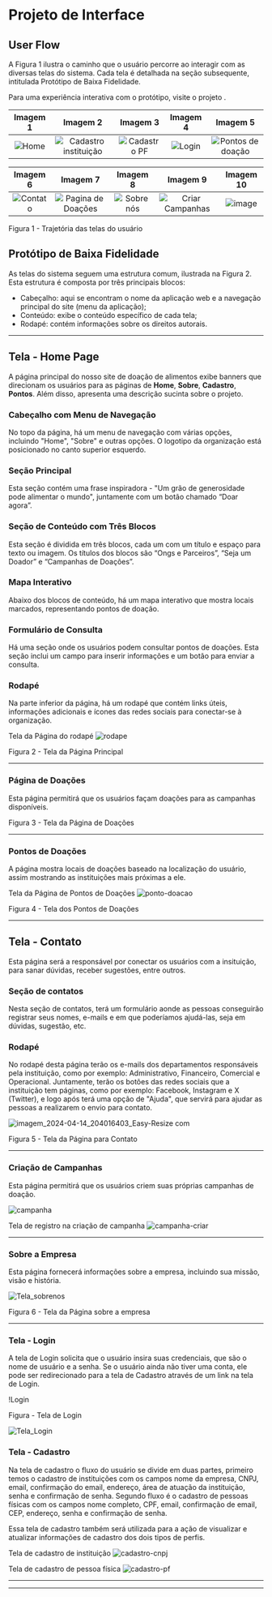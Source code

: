 # Projeto de Interface


## User Flow
A Figura 1 ilustra o caminho que o usuário percorre ao interagir com as diversas telas do sistema. Cada tela é detalhada na seção subsequente, intitulada Protótipo de Baixa Fidelidade.

Para uma experiência interativa com o protótipo, visite o projeto .


| Imagem 1 | Imagem 2 | Imagem 3 | Imagem 4 | Imagem 5 |
|:---:|:---:|:---:|:---:|:---:|
| ![Home](https://github.com/ICEI-PUC-Minas-PMV-ADS/pmv-ads-2024-e1-proj-web-t2-ads-e1-grupo2-doacao-de-alimentos/assets/91226847/510511a0-b586-4bca-bf08-f9008f475fe7) | ![Cadastro instituição](https://github.com/ICEI-PUC-Minas-PMV-ADS/pmv-ads-2024-e1-proj-web-t2-ads-e1-grupo2-doacao-de-alimentos/assets/91226847/e05edd5a-0c09-4de9-b11a-94a2611289a3) | ![Cadastro PF](https://github.com/ICEI-PUC-Minas-PMV-ADS/pmv-ads-2024-e1-proj-web-t2-ads-e1-grupo2-doacao-de-alimentos/assets/91226847/85cccf7d-4284-49b8-a2e1-1006591c3a0e)| ![Login](https://github.com/ICEI-PUC-Minas-PMV-ADS/pmv-ads-2024-e1-proj-web-t2-ads-e1-grupo2-doacao-de-alimentos/assets/91226847/f2771ed4-f980-4aee-871e-a98a23a3e22b)| ![Pontos de doação](https://github.com/ICEI-PUC-Minas-PMV-ADS/pmv-ads-2024-e1-proj-web-t2-ads-e1-grupo2-doacao-de-alimentos/assets/91226847/8a0b3c08-a52a-4db1-a58a-55fa36cdf156)

| Imagem 6 | Imagem 7 | Imagem 8 | Imagem 9 | Imagem 10 |
|:---:|:---:|:---:|:---:|:---:|
| ![Contato](https://github.com/ICEI-PUC-Minas-PMV-ADS/pmv-ads-2024-e1-proj-web-t2-ads-e1-grupo2-doacao-de-alimentos/assets/91226847/21c2aab3-ab66-42cc-b100-42dbf343ddfd) | ![Pagina de Doações](https://github.com/ICEI-PUC-Minas-PMV-ADS/pmv-ads-2024-e1-proj-web-t2-ads-e1-grupo2-doacao-de-alimentos/assets/91226847/794ef8f5-0315-41a3-a646-5d43031849a8)| ![Sobre nós](https://github.com/ICEI-PUC-Minas-PMV-ADS/pmv-ads-2024-e1-proj-web-t2-ads-e1-grupo2-doacao-de-alimentos/assets/91226847/4bbe5d45-2546-4fcf-8a2a-ad4c0acc29ab)| ![Criar Campanhas](https://github.com/ICEI-PUC-Minas-PMV-ADS/pmv-ads-2024-e1-proj-web-t2-ads-e1-grupo2-doacao-de-alimentos/assets/91226847/2d8779c1-07cb-47b5-af68-3bd1df462512) | ![image](https://github.com/ICEI-PUC-Minas-PMV-ADS/pmv-ads-2024-e1-proj-web-t2-ads-e1-grupo2-doacao-de-alimentos/assets/91226847/466660d4-9b64-4afb-9921-7e8eeef1b7a1)


Figura 1 - Trajetória das telas do usuário

## Protótipo de Baixa Fidelidade

As telas do sistema seguem uma estrutura comum, ilustrada na Figura 2. Esta estrutura é composta por três principais blocos:

- Cabeçalho: aqui se encontram o nome da aplicação web e a navegação principal do site (menu da aplicação);
- Conteúdo: exibe o conteúdo específico de cada tela;
- Rodapé: contém informações sobre os direitos autorais.


---

## Tela - Home Page

A página principal do nosso site de doação de alimentos exibe banners que direcionam os usuários para as páginas de **Home**, **Sobre**, **Cadastro**, **Pontos**. Além disso, apresenta uma descrição sucinta sobre o projeto.

### Cabeçalho com Menu de Navegação

No topo da página, há um menu de navegação com várias opções, incluindo "Home", "Sobre" e outras opções. O logotipo da organização está posicionado no canto superior esquerdo.

### Seção Principal

Esta seção contém uma frase inspiradora - "Um grão de generosidade pode alimentar o mundo", juntamente com um botão chamado “Doar agora”.

### Seção de Conteúdo com Três Blocos

Esta seção é dividida em três blocos, cada um com um título e espaço para texto ou imagem. Os títulos dos blocos são “Ongs e Parceiros”, “Seja um Doador” e “Campanhas de Doações”.

### Mapa Interativo

Abaixo dos blocos de conteúdo, há um mapa interativo que mostra locais marcados, representando pontos de doação.

### Formulário de Consulta

Há uma seção onde os usuários podem consultar pontos de doações. Esta seção inclui um campo para inserir informações e um botão para enviar a consulta.

### Rodapé

Na parte inferior da página, há um rodapé que contém links úteis, informações adicionais e ícones das redes sociais para conectar-se à organização.


Tela da Página do rodapé
![rodape](img/rodape.png)

Figura 2 - Tela da Página Principal

---

### Página de Doações
Esta página permitirá que os usuários façam doações para as campanhas disponíveis.

Figura 3 - Tela da Página de Doações

---
### Pontos de Doações
A página mostra locais de doações baseado na localização do usuário, assim mostrando as instituições mais próximas a ele.

Tela da Página de Pontos de Doações
![ponto-doacao](img/ponto-doacao.png)

Figura 4 - Tela dos Pontos de Doações

---

## Tela - Contato
Esta página será a responsável por conectar os usuários com a insituição, para sanar dúvidas, receber sugestões, entre outros.

### Seção de contatos

Nesta seção de contatos, terá um formulário aonde as pessoas conseguirão registrar seus nomes, e-mails e em que poderíamos ajudá-las, seja em dúvidas, sugestão, etc.

### Rodapé 

No rodapé desta página terão os e-mails dos departamentos responsáveis pela instituição, como por exemplo: Administrativo, Financeiro, Comercial e Operacional. Juntamente, terão os botões das redes sociais que a instituição tem páginas, como por exemplo: Facebook, Instagram e X (Twitter), e logo após terá uma opção de "Ajuda", que servirá para ajudar as pessoas a realizarem o envio para contato.

![imagem_2024-04-14_204016403_Easy-Resize com](https://github.com/ICEI-PUC-Minas-PMV-ADS/pmv-ads-2024-e1-proj-web-t2-ads-e1-grupo2-doacao-de-alimentos/assets/106082129/c988990f-2363-4338-a16b-cd134137886d)


Figura 5 - Tela da Página para Contato

---

### Criação de Campanhas
Esta página permitirá que os usuários criem suas próprias campanhas de doação.

![campanha](img/campanha.png)

Tela de registro na criação de campanha
![campanha-criar](img/campanha-criar.png)

---

### Sobre a Empresa
Esta página fornecerá informações sobre a empresa, incluindo sua missão, visão e história.

![Tela_sobrenos](img/Sobre_Nos.png)

Figura 6 - Tela da Página sobre a empresa

---

### Tela - Login

A tela de Login solicita que o usuário insira suas credenciais, que são o nome de usuário e a senha. Se o usuário ainda não tiver uma conta, ele pode ser redirecionado para a tela de Cadastro através de um link na tela de Login.

!Login

Figura  - Tela de Login

![Tela_Login](img/Login.png)

### Tela - Cadastro

Na tela de cadastro o fluxo do usuário se divide em duas partes, primeiro temos o cadastro de instituições com os campos nome da empresa, CNPJ, email, confirmação do email, endereço, área de atuação da instituição, senha e confirmação de senha.
Segundo fluxo é o cadastro de pessoas físicas com os campos nome completo, CPF, email, confirmação de email, CEP, endereço, senha e confirmação de senha.

Essa tela de cadastro também será utilizada para a ação de visualizar e atualizar informações de cadastro dos dois tipos de perfis.


Tela de cadastro de instituição
![cadastro-cnpj](img/cadastro-instituicao.png)

Tela de cadastro de pessoa física
![cadastro-pf](img/cadastro-pf.png)

---
---

